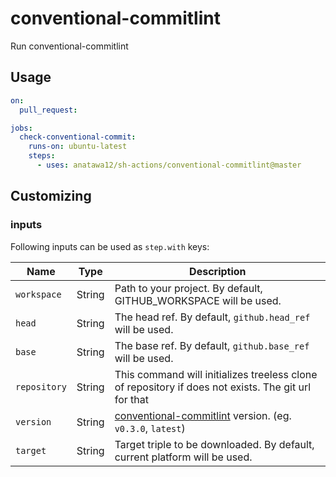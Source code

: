 # conventional-commitlint

Run conventional-commitlint

## Usage

```yaml
on:
  pull_request:

jobs:
  check-conventional-commit:
    runs-on: ubuntu-latest
    steps:
      - uses: anatawa12/sh-actions/conventional-commitlint@master
```

## Customizing

### inputs

Following inputs can be used as `step.with` keys:

| Name         | Type   | Description                                                                                         |
|--------------|--------|-----------------------------------------------------------------------------------------------------|
| `workspace`  | String | Path to your project. By default, GITHUB_WORKSPACE will be used.                                    |
| `head`       | String | The head ref. By default, `github.head_ref` will be used.                                           |
| `base`       | String | The base ref. By default, `github.base_ref` will be used.                                           |
| `repository` | String | This command will initializes treeless clone of repository if does not exists. The git url for that |
| `version`    | String | [conventional-commitlint] version. (eg. `v0.3.0`, `latest`)                                         |
| `target`     | String | Target triple to be downloaded. By default, current platform will be used.                          |

[conventional-commitlint]: https://github.com/anatawa12/conventional-commitlint
